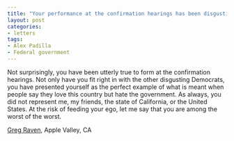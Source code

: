 ```yaml
---
title: "Your performance at the confirmation hearings has been disgusting"
layout: post
categories:
- letters
tags: 
- Alex Padilla
- Federal government
---
```


Not surprisingly, you have been utterly true to form at the confirmation hearings. Not only have you fit right in with the other disgusting Democrats, you have presented yourself as the perfect example of what is meant when people say they love this country but hate the government. As always, you did not represent me, my friends, the state of California, or the United States. At the risk of feeding your ego, let me say that you are among the worst of the worst.

[Greg Raven](https://www.gregraven.org/), Apple Valley, CA

